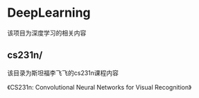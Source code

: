 DeepLearning
===

该项目为深度学习的相关内容

## cs231n/

该目录为斯坦福李飞飞的cs231n课程内容

《CS231n: Convolutional Neural Networks for Visual Recognition》
